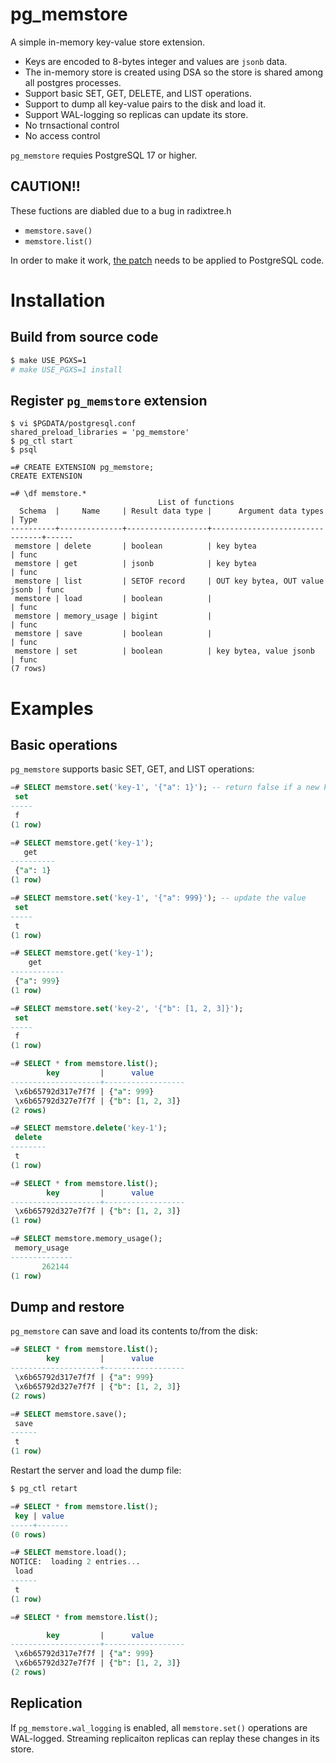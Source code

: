 # pg_memstore

A simple in-memory key-value store extension.

- Keys are encoded to 8-bytes integer and values are `jsonb` data.
- The in-memory store is created using DSA so the store is shared among all postgres processes.
- Support basic SET, GET, DELETE, and LIST operations.
- Support to dump all key-value pairs to the disk and load it.
- Support WAL-logging so replicas can update its store.
- No trnsactional control
- No access control

`pg_memstore` requies PostgreSQL 17 or higher.

## **CAUTION!!**

These fuctions are diabled due to a bug in radixtree.h

- `memstore.save()`
- `memstore.list()`

In order to make it work, [the patch](https://www.postgresql.org/message-id/CAD21AoBB2U47V%3DF%2BwQRB1bERov_of5%3DBOZGaybjaV8FLQyqG3Q%40mail.gmail.com) needs to be applied to PostgreSQL code.

# Installation

## Build from source code

```bash
$ make USE_PGXS=1
# make USE_PGXS=1 install
```

## Register `pg_memstore` extension

```
$ vi $PGDATA/postgresql.conf
shared_preload_libraries = 'pg_memstore'
$ pg_ctl start
$ psql

=# CREATE EXTENSION pg_memstore;
CREATE EXTENSION

=# \df memstore.*
                                 List of functions
  Schema  |     Name     | Result data type |      Argument data types       | Type
----------+--------------+------------------+--------------------------------+------
 memstore | delete       | boolean          | key bytea                      | func
 memstore | get          | jsonb            | key bytea                      | func
 memstore | list         | SETOF record     | OUT key bytea, OUT value jsonb | func
 memstore | load         | boolean          |                                | func
 memstore | memory_usage | bigint           |                                | func
 memstore | save         | boolean          |                                | func
 memstore | set          | boolean          | key bytea, value jsonb         | func
(7 rows)
```

# Examples

## Basic operations

`pg_memstore` supports basic SET, GET, and LIST operations:

```sql
=# SELECT memstore.set('key-1', '{"a": 1}'); -- return false if a new key
 set
-----
 f
(1 row)

=# SELECT memstore.get('key-1');
   get
----------
 {"a": 1}
(1 row)

=# SELECT memstore.set('key-1', '{"a": 999}'); -- update the value
 set
-----
 t
(1 row)

=# SELECT memstore.get('key-1');
    get
------------
 {"a": 999}
(1 row)

=# SELECT memstore.set('key-2', '{"b": [1, 2, 3]}');
 set
-----
 f
(1 row)

=# SELECT * from memstore.list();
        key         |      value
--------------------+------------------
 \x6b65792d317e7f7f | {"a": 999}
 \x6b65792d327e7f7f | {"b": [1, 2, 3]}
(2 rows)

=# SELECT memstore.delete('key-1');
 delete 
--------
 t
(1 row)

=# SELECT * from memstore.list();
        key         |      value
--------------------+------------------
 \x6b65792d327e7f7f | {"b": [1, 2, 3]}
(1 row)

=# SELECT memstore.memory_usage();
 memory_usage
--------------
       262144
(1 row)
```

## Dump and restore

`pg_memstore` can save and load its contents to/from the disk:

```sql
=# SELECT * from memstore.list();
        key         |      value
--------------------+------------------
 \x6b65792d317e7f7f | {"a": 999}
 \x6b65792d327e7f7f | {"b": [1, 2, 3]}
(2 rows)

=# SELECT memstore.save();
 save
------
 t
(1 row)
```

Restart the server and load the dump file:

```bash
$ pg_ctl retart
```

```sql
=# SELECT * from memstore.list();
 key | value
-----+-------
(0 rows)

=# SELECT memstore.load();
NOTICE:  loading 2 entries...
 load
------
 t
(1 row)

=# SELECT * from memstore.list();

        key         |      value
--------------------+------------------
 \x6b65792d317e7f7f | {"a": 999}
 \x6b65792d327e7f7f | {"b": [1, 2, 3]}
(2 rows)
```

## Replication

If `pg_memstore.wal_logging` is enabled, all `memstore.set()` operations are WAL-logged. Streaming replicaiton replicas can replay these changes in its store.
